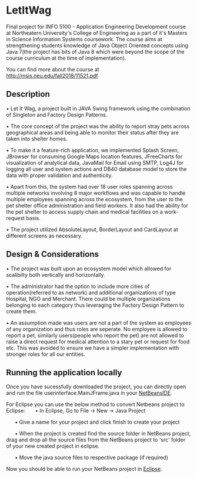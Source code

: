 # LetItWag

Final project for INFO 5100 - Application Engineering Development course at Northeatern University's College of Engineering as a part of it's Masters in Science Information Systems coursework. The course aims at strengthening students knowledge of Java Object Oriented concepts using Java 7(the project has bits of Java 8 which were beyond the scope of the course curriculum at the time of implementation).  

You can find more about the course at http://msis.neu.edu/fall2018/11521.pdf

## Description 

• Let It Wag, a project built in JAVA Swing framework using the combination of Singleton and Factory Design Patterns.

• The core concept of the project was the ability to report stray pets across geographical areas and being able to monitor their status after they are taken into shelter homes.

• To make it a feature-rich application, we implemented Splash Screen, JBrowser for consuming Google Maps location features, JFreeCharts for visualization of analytical data, JavaMail for Email using SMTP, Log4J for logging all user and system actions and DB40 database model to store the data with proper validation and authenticity.

• Apart from this, the system had over 18 user roles spanning across multiple networks involving 8 major workflows and was capable to handle multiple employees spanning across the ecosystem, from the user to the pet shelter office administration and field workers. It also had the ability for the pet shelter to access supply chain and medical facilities on a work-request basis.

• The project utilized AbsoluteLayout, BorderLayout and CardLayout at different screens as necessary.

## Design & Considerations

• The project was built upon an ecosystem model which allowed for scalibilty both vertically and horizontally.

• The administrator had the option to include more cities of operation(referred to as network) and additional organizations of type Hospital, NGO and Merchant. There could be multiple organizations belonging to each category thus leveraging the Factory Design Pattern to create them.

• An assumption made was users are not a part of the system as employees of any organization and thus roles are seperate. No employee is allowed to report a pet, similarly users(people who report the pet) are not allowed to raise a direct request for medical attention to a stary pet or request for food etc. This was avoided to ensure we have a simpler implementation with stronger roles for all our entities.

## Running the application locally

Once you have sucessfully downloaded the project, you can directly open and run the file userinterface.MainJFrame.java in your [NetBeansIDE](https://netbeans.org/downloads/8.0.2/). 

For Eclipse you can use the below method to convert Netbeans project to Eclipse:
  &nbsp;&nbsp;&nbsp;&nbsp;&nbsp;&nbsp;• In Eclipse, Go to File -> New -> Java Project
  
  &nbsp;&nbsp;&nbsp;&nbsp;&nbsp;&nbsp;• Give a name for your project and click finish to create your project
  
  &nbsp;&nbsp;&nbsp;&nbsp;&nbsp;&nbsp;• When the project is created find the source folder in NetBeans project, drag and drop all the source files from the NetBeans project    to 'src' folder of your new created project in eclipse.
  
  &nbsp;&nbsp;&nbsp;&nbsp;&nbsp;&nbsp;• Move the java source files to respective package (if required)
  
Now you should be able to run your NetBeans project in [Eclipse](https://www.eclipse.org/downloads/).
